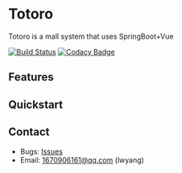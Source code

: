 # Totoro
Totoro is a mall system that uses SpringBoot+Vue

[![Build Status](https://travis-ci.org/lw-yang/Totoro.svg?branch=master)](https://travis-ci.org/lw-yang/Totoro)
[![Codacy Badge](https://api.codacy.com/project/badge/Grade/cc0446cdd4fc4a93bf14b17e59a01c0e)](https://www.codacy.com/manual/1670906161/Totoro?utm_source=github.com&amp;utm_medium=referral&amp;utm_content=lw-yang/Totoro&amp;utm_campaign=Badge_Grade)
## Features
## Quickstart
## Contact
- Bugs: [Issues](https://github.com/lw-yang/Totoro/issues)
- Email: 1670906161@qq.com (lwyang)
